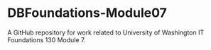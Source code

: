 # DBFoundations-Module07
A GitHub repository for work related to University of Washington IT Foundations 130 Module 7.
